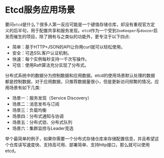 # Etcd服务应用场景

要问`etcd`是什么？很多人第一反应可能是一个键值存储仓库，却没有重视官方定义的后半句，用于配置共享和服务发现。`etcd`作为一个受到`ZooKeeper`与`doozer`启发而催生的项目，除了拥有与之类似的功能外，更专注于以下四点:

+ 简单：基于HTTP+JSON的API让你用curl就可以轻松使用。
+ 安全：可选SSL客户认证机制。
+ 快速：每个实例每秒支持一千次写操作。
+ 可信：使用Raft算法充分实现了分布式。

分布式系统中的数据分为控制数据和应用数据。etcd的使用场景默认处理的数据都是控制数据，对于应用数据，只推荐数据量很小，但是更新访问频繁的情况。应用场景有如下几类: 

+ 场景一：服务发现（Service Discovery）
+ 场景二：消息发布与订阅
+ 场景三：负载均衡
+ 场景四：分布式通知与协调
+ 场景五：分布式锁、分布式队列
+ 场景六：集群监控与Leader竞选

举个最简单的例子，如果你需要一个分布式存储仓库来存储配置信息，并且希望这个仓库读写速度快、支持高可用、部署简单、支持http接口，那么就可以使用etcd。
